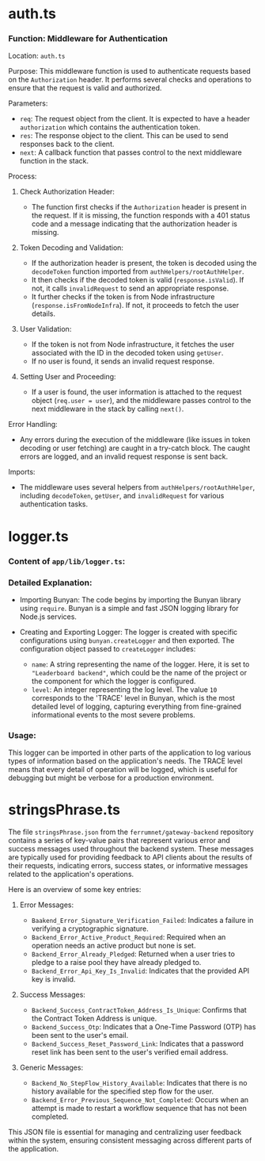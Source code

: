 # auth.ts

### Function: Middleware for Authentication

Location: `auth.ts`

Purpose: This middleware function is used to authenticate requests based on the `Authorization` header. It performs several checks and operations to ensure that the request is valid and authorized.

Parameters:

- `req`: The request object from the client. It is expected to have a header `authorization` which contains the authentication token.
- `res`: The response object to the client. This can be used to send responses back to the client.
- `next`: A callback function that passes control to the next middleware function in the stack.

Process:

1.  Check Authorization Header:

    - The function first checks if the `Authorization` header is present in the request. If it is missing, the function responds with a 401 status code and a message indicating that the authorization header is missing.

2.  Token Decoding and Validation:

    - If the authorization header is present, the token is decoded using the `decodeToken` function imported from `authHelpers/rootAuthHelper`.
    - It then checks if the decoded token is valid (`response.isValid`). If not, it calls `invalidRequest` to send an appropriate response.
    - It further checks if the token is from Node infrastructure (`response.isFromNodeInfra`). If not, it proceeds to fetch the user details.

3.  User Validation:

    - If the token is not from Node infrastructure, it fetches the user associated with the ID in the decoded token using `getUser`.
    - If no user is found, it sends an invalid request response.

4.  Setting User and Proceeding:

    - If a user is found, the user information is attached to the request object (`req.user = user`), and the middleware passes control to the next middleware in the stack by calling `next()`.

Error Handling:

- Any errors during the execution of the middleware (like issues in token decoding or user fetching) are caught in a try-catch block. The caught errors are logged, and an invalid request response is sent back.

Imports:

- The middleware uses several helpers from `authHelpers/rootAuthHelper`, including `decodeToken`, `getUser`, and `invalidRequest` for various authentication tasks.

# logger.ts

### Content of `app/lib/logger.ts`:

### Detailed Explanation:

- Importing Bunyan: The code begins by importing the Bunyan library using `require`. Bunyan is a simple and fast JSON logging library for Node.js services.

- Creating and Exporting Logger: The logger is created with specific configurations using `bunyan.createLogger` and then exported. The configuration object passed to `createLogger` includes:

  - `name`: A string representing the name of the logger. Here, it is set to `"Leaderboard backend"`, which could be the name of the project or the component for which the logger is configured.
  - `level`: An integer representing the log level. The value `10` corresponds to the 'TRACE' level in Bunyan, which is the most detailed level of logging, capturing everything from fine-grained informational events to the most severe problems.

### Usage:

This logger can be imported in other parts of the application to log various types of information based on the application's needs. The TRACE level means that every detail of operation will be logged, which is useful for debugging but might be verbose for a production environment.

# stringsPhrase.ts

The file `stringsPhrase.json` from the `ferrumnet/gateway-backend` repository contains a series of key-value pairs that represent various error and success messages used throughout the backend system. These messages are typically used for providing feedback to API clients about the results of their requests, indicating errors, success states, or informative messages related to the application's operations.

Here is an overview of some key entries:

1.  Error Messages:

    - `Baakend_Error_Signature_Verification_Failed`: Indicates a failure in verifying a cryptographic signature.
    - `Backend_Error_Active_Product_Required`: Required when an operation needs an active product but none is set.
    - `Backend_Error_Already_Pledged`: Returned when a user tries to pledge to a raise pool they have already pledged to.
    - `Backend_Error_Api_Key_Is_Invalid`: Indicates that the provided API key is invalid.

2.  Success Messages:

    - `Backend_Success_ContractToken_Address_Is_Unique`: Confirms that the Contract Token Address is unique.
    - `Backend_Success_Otp`: Indicates that a One-Time Password (OTP) has been sent to the user's email.
    - `Backend_Success_Reset_Password_Link`: Indicates that a password reset link has been sent to the user's verified email address.

3.  Generic Messages:

    - `Backend_No_StepFlow_History_Available`: Indicates that there is no history available for the specified step flow for the user.
    - `Backend_Error_Previous_Sequence_Not_Completed`: Occurs when an attempt is made to restart a workflow sequence that has not been completed.

This JSON file is essential for managing and centralizing user feedback within the system, ensuring consistent messaging across different parts of the application.
